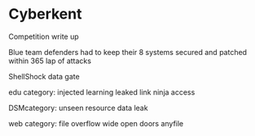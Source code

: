 # Cyberkent
Competition write up

Blue team defenders had to keep their 8 systems secured and patched within 365 lap of attacks

ShellShock
data gate

edu category:
injected learning
leaked link
ninja access

DSMcategory:
unseen resource
data leak

web category:
file overflow
wide open doors
anyfile